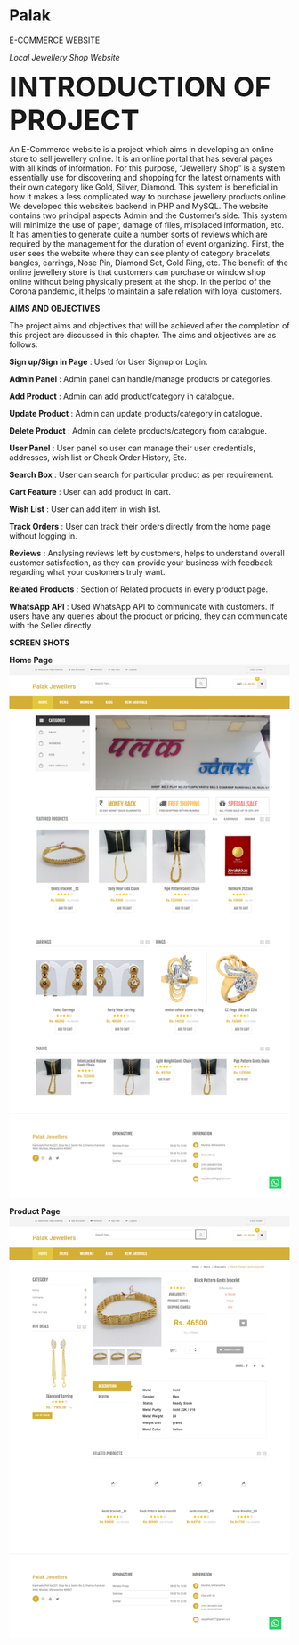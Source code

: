 # Palak

E-COMMERCE WEBSITE

<i>Local Jewellery Shop Website</i>

<b style="font-size:50px;">INTRODUCTION OF PROJECT</b>

An E-Commerce website is a project which aims in developing an online store to sell jewellery online. It is an online portal that has several pages with all kinds of information. For this purpose, “Jewellery Shop” is a system essentially use for discovering and shopping for the latest ornaments with their own category like Gold, Silver, Diamond. This system is beneficial in how it makes a less complicated way to purchase jewellery products online. We developed this website’s backend in PHP and MySQL. The website contains two principal aspects Admin and the Customer’s side. This system will minimize the use of paper, damage of files, misplaced information, etc. It has amenities to generate quite a number sorts of reviews which are required by the management for the duration of event organizing. First, the user sees the website where they can see plenty of category bracelets, bangles, earrings, Nose Pin, Diamond Set, Gold Ring, etc. The benefit of the online jewellery store is that customers can purchase or window shop online without being physically present at the shop. In the period of the Corona pandemic, it helps to maintain a safe relation with loyal customers.

<b>AIMS AND OBJECTIVES</b>

The project aims and objectives that will be achieved after the completion of this project are discussed in this chapter. The aims and objectives are as follows:

<b>Sign up/Sign in Page</b> : Used for User Signup or Login.

<b>Admin Panel</b> : Admin panel can handle/manage products or categories. 

<b>Add Product</b> : Admin can add product/category in catalogue. 

<b>Update Product</b> : Admin can update products/category in catalogue. 

<b>Delete Product</b> : Admin can delete products/category from catalogue. 

<b>User Panel</b> : User panel so user can manage their user credentials, addresses, wish list or Check Order History, Etc.

<b>Search Box</b> : User can search for particular product as per requirement.

<b>Cart Feature</b> : User can add product in cart. 

<b>Wish List</b> : User can add item in wish list.

<b>Track Orders</b> : User can track their orders directly from the home page without logging in.

<b>Reviews</b> : Analysing reviews left by customers, helps to understand overall customer satisfaction, as they can provide your business with feedback regarding what your customers truly want.

<b>Related Products</b> : Section of Related products in every product page.

<b>WhatsApp API</b> : Used WhatsApp API to communicate with customers. If users have any queries about the product or pricing, they can communicate with the Seller directly .


<b>SCREEN SHOTS<b>
  
<b>Home Page</b>
<img src="./ss/Home.png" alt="Home Page SS">
  
<b>Product Page</b>
<img src="./ss/Product Details.png" alt="Product Page SS">
